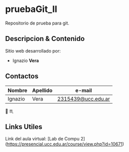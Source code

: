 # pruebaGit_II
Repositorio de prueba para git.
## Descripcion & Contenido
Sitio web desarrollado por:
- Ignazio **Vera**

## Contactos
| Nombre | Apellido |      e-mail      |
|--------|----------|------------------|
| Ignazio| Vera     |2315439@ucc.edu.ar|

:8ball:
:scorpius:	

## Links Utiles
Link del aula virtual: [Lab de Compu 2] (https://presencial.ucc.edu.ar/course/view.php?id=10671)

